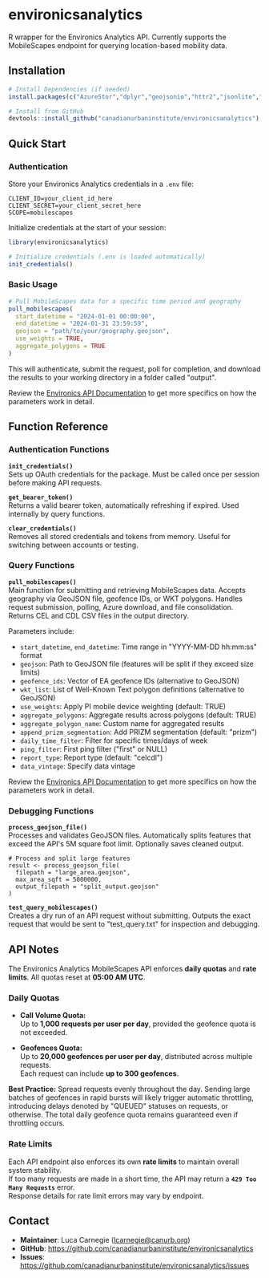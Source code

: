 # environicsanalytics

R wrapper for the Environics Analytics API. Currently supports the
MobileScapes endpoint for querying location-based mobility data.

## Installation

``` r
# Install Dependencies (if needed)
install.packages(c("AzureStor","dplyr","geojsonio","httr2","jsonlite","readr","sf","dotenv"))

# Install from GitHub
devtools::install_github("canadianurbaninstitute/environicsanalytics")
```

## Quick Start

### Authentication

Store your Environics Analytics credentials in a `.env` file:

```         
CLIENT_ID=your_client_id_here
CLIENT_SECRET=your_client_secret_here
SCOPE=mobilescapes
```

Initialize credentials at the start of your session:

``` r
library(environicsanalytics)

# Initialize credentials (.env is loaded automatically)
init_credentials()
```

### Basic Usage

``` r
# Pull MobileScapes data for a specific time period and geography
pull_mobilescapes(
  start_datetime = "2024-01-01 00:00:00",
  end_datetime = "2024-01-31 23:59:59",
  geojson = "path/to/your/geography.geojson",
  use_weights = TRUE,
  aggregate_polygons = TRUE
)
```

This will authenticate, submit the request, poll for completion, and
download the results to your working directory in a folder called
"output".

Review the [Environics API Documentation](https://developers.environicsanalytics.com/) to get more specifics on how the parameters work in detail.

## Function Reference

### Authentication Functions

**`init_credentials()`**\
Sets up OAuth credentials for the package. Must be called once per
session before making API requests.

**`get_bearer_token()`**\
Returns a valid bearer token, automatically refreshing if expired. Used
internally by query functions.

**`clear_credentials()`**\
Removes all stored credentials and tokens from memory. Useful for
switching between accounts or testing.

### Query Functions

**`pull_mobilescapes()`**\
Main function for submitting and retrieving MobileScapes data. Accepts
geography via GeoJSON file, geofence IDs, or WKT polygons. Handles
request submission, polling, Azure download, and file consolidation.
Returns CEL and CDL CSV files in the output directory.

Parameters include: 
- `start_datetime`, `end_datetime`: Time range in "YYYY-MM-DD hh:mm:ss" format
- `geojson`: Path to GeoJSON file (features will be split if they exceed size limits)
- `geofence_ids`: Vector of EA geofence IDs (alternative to GeoJSON)
- `wkt_list`: List of Well-Known Text polygon definitions (alternative to GeoJSON)
- `use_weights`: Apply PI mobile device weighting (default: TRUE)
- `aggregate_polygons`: Aggregate results across polygons (default: TRUE)
- `aggregate_polygon_name`: Custom name for aggregated results
- `append_prizm_segmentation`: Add PRIZM segmentation (default: "prizm")
- `daily_time_filter`: Filter for specific times/days of week
- `ping_filter`: First ping filter ("first" or NULL)
- `report_type`: Report type (default: "celcdl")
- `data_vintage`: Specify data vintage

Review the [Environics API Documentation](https://developers.environicsanalytics.com/) to get more specifics on how the parameters work in detail.

### Debugging Functions

**`process_geojson_file()`**\
Processes and validates GeoJSON files. Automatically splits features
that exceed the API's 5M square foot limit. Optionally saves cleaned
output.

```         
# Process and split large features
result <- process_geojson_file(
  filepath = "large_area.geojson",
  max_area_sqft = 5000000,
  output_filepath = "split_output.geojson"
)
```

**`test_query_mobilescapes()`**\
Creates a dry run of an API request without submitting. Outputs the
exact request that would be sent to "test_query.txt" for inspection and
debugging.

## API Notes

The Environics Analytics MobileScapes API enforces **daily quotas** and **rate limits**. All quotas reset at **05:00 AM UTC**.

### Daily Quotas

- **Call Volume Quota:**  
  Up to **1,000 requests per user per day**, provided the geofence quota is not exceeded.

- **Geofences Quota:**  
  Up to **20,000 geofences per user per day**, distributed across multiple requests.  
  Each request can include **up to 300 geofences**.

**Best Practice:**  Spread requests evenly throughout the day. Sending large batches of geofences in rapid bursts will likely trigger automatic throttling, introducing delays denoted by "QUEUED" statuses on requests, or otherwise. The total daily geofence quota remains guaranteed even if throttling occurs.

### Rate Limits

Each API endpoint also enforces its own **rate limits** to maintain overall system stability.  
If too many requests are made in a short time, the API may return a **`429 Too Many Requests`** error.  
Response details for rate limit errors may vary by endpoint.


## Contact

-   **Maintainer**: Luca Carnegie
    ([lcarnegie\@canurb.org](mailto:lcarnegie@canurb.org))
-   **GitHub**:
    <https://github.com/canadianurbaninstitute/environicsanalytics>
-   **Issues**:
    <https://github.com/canadianurbaninstitute/environicsanalytics/issues>
